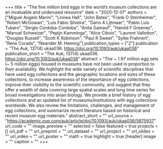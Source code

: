 +++
title = "The five million bird eggs in the world’s museum collections are an invaluable and underused resource"
date = "2020-12-01"
authors = ["Miguel Angelo Marini", "Linnea Hall", "John Bates", "Frank D Steinheimer", "Robert McGowan", "Luis Fabio Silveira", "Dario A Lijtmaer", "Pablo Luis Tubaro", "Sergio Cordoba-Cordoba", "Anita Gamauf", "Harold F Greeney", "Manuel Schweizer", "Pepijn Kamminga", "Alice Cibois", "Laurent Vallotton", "Douglas Russell", "Scott K Robinson", "Paul R Sweet", "Sylke Frahnert", "Rene Corado", "Neander M. Heming"]
publication_types = ["2"]
publication = "The Auk, 137(4) ukaa036. https://doi.org/10.1093/auk/ukaa036"
publication_short = "The Auk, 137(4) ukaa036. https://doi.org/10.1093/auk/ukaa036"
abstract = "The ~ 1.97 million egg sets (~ 5 million eggs) housed in museums have not been used in proportion to their availability. We highlight the wide variety of scientific disciplines that have used egg collections and the geographic locations and sizes of these collections, to increase awareness of the importance of egg collections, improve their visibility to the scientific community, and suggest that they offer a wealth of data covering large spatial scales and long time series for broad investigations into avian biology. We provide a brief history of egg collections and an updated list of museums/institutions with egg collections worldwide. We also review the limitations, challenges, and management of egg collections, and summarize recent literature based on historical and recent museum egg materials."
abstract_short = ""
url_source = "https://academic.oup.com/auk/article/doi/10.1093/auk/ukaa036/5875937"
url_code = ""
image_preview = ""
selected = false
featured = true
projects = []
url_pdf = ""
url_preprint = ""
url_dataset = ""
url_project = ""
url_slides = ""
url_video = ""
url_poster = ""
math = true
highlight = true
[header]
image = ""
caption = ""
+++
